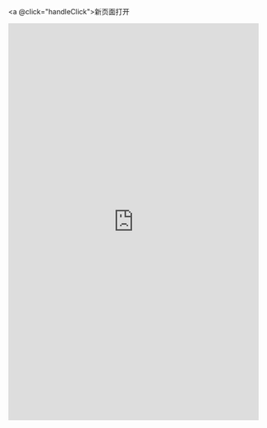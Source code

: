 <template></template>
<a @click="handleClick">新页面打开</a>
<iframe class="reg" src="https://c.runoob.com/front-end/854/" frameborder="0"></iframe>


<script setup>
function handleClick() {
	window.open('https://c.runoob.com/front-end/854/')
}
</script>

<style>
a {
	cursor: pointer;
}
.reg {
	width: 100%;
	height: 800px;
}
</style>

